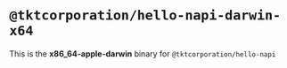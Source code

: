 # `@tktcorporation/hello-napi-darwin-x64`

This is the **x86_64-apple-darwin** binary for `@tktcorporation/hello-napi`
